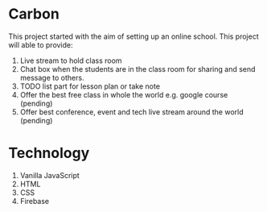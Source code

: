# Carbon 
This project started with the aim of setting up an online school. This project will able to provide:
1. Live stream to hold class room 
2. Chat box when the students are in the class room for sharing and send message to others. 
3. TODO list part for lesson plan or take note
4. Offer the best free class in whole the world e.g. google course (pending)
5. Offer best conference, event and tech live stream around the world (pending)

# Technology 
1. Vanilla JavaScript
2. HTML 
3. CSS 
4. Firebase

